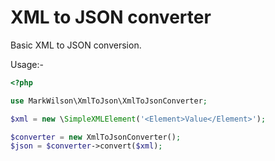 # XML to JSON converter

Basic XML to JSON conversion.

Usage:-
```` php
<?php

use MarkWilson\XmlToJson\XmlToJsonConverter;

$xml = new \SimpleXMLElement('<Element>Value</Element>');

$converter = new XmlToJsonConverter();
$json = $converter->convert($xml);
````

